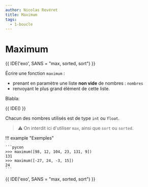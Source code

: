 ```yaml
---
author: Nicolas Revéret
title: Maximum
tags:
  - 1-boucle
---
```


# Maximum

{{ IDE('exo', SANS = "max, sorted, sort") }}

Écrire une fonction `maximum` :

- prenant en paramètre une liste **non vide** de nombres : `nombres`
- renvoyant le plus grand élément de cette liste.

Blabla:

{{ IDE() }}

Chacun des nombres utilisés est de type `int` ou `float`.

> :warning: On interdit ici d'utiliser `max`, ainsi que `sort` ou `sorted`.

!!! example "Exemples"

    ```pycon
    >>> maximum([98, 12, 104, 23, 131, 9])
    131
    >>> maximum([-27, 24, -3, 15])
    24
    ```

{{ IDE('exo', SANS = "max, sorted, sort") }}
